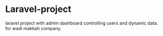 # Laravel-project 

laravel project with admin dashboard controlling users and dynamic data. for wadi makkah company.
